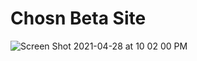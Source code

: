 # Chosn Beta Site

![Screen Shot 2021-04-28 at 10 02 00 PM](https://user-images.githubusercontent.com/41092727/116504554-64bde400-a86d-11eb-9b71-81d78eda762b.png)


